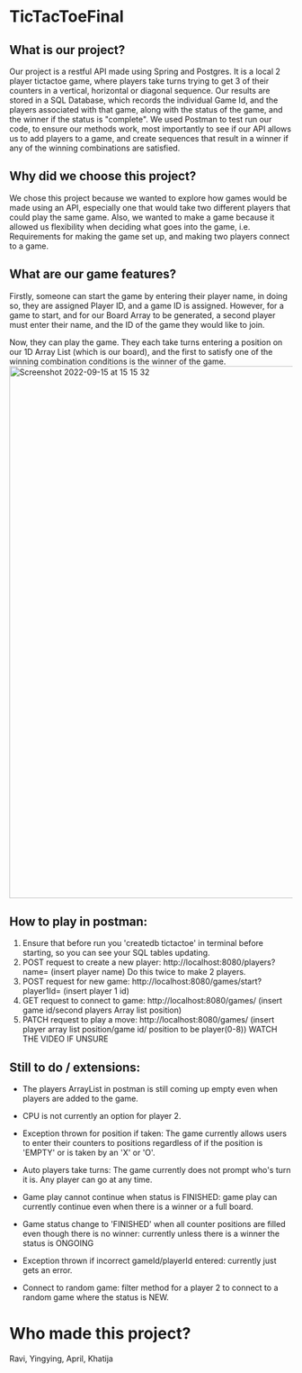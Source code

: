 # TicTacToeFinal

## What is our project?

Our project is a restful API made using Spring and Postgres. It is a local 2 player tictactoe game, where players take turns trying to get 3 of their counters in a vertical, horizontal or diagonal sequence.
Our results are stored in a SQL Database, which records the individual Game Id, and the players associated with that game, along with the status of the game, and the winner if the status is "complete".
We used Postman to test run our code, to ensure our methods work,  most importantly to see if our API allows us to add players to a game, and create sequences that result in a winner if any of the winning combinations are satisfied.

## Why did we choose this project?

We chose this project because we wanted to explore how games would be made using an API, especially one that would take two different players that could play the same game.
Also, we wanted to make a game because it allowed us flexibility when deciding what goes into the game, i.e. Requirements for making the game set up, and making two players connect to a game.


## What are our game features?

Firstly, someone can start the game by entering their player name, in doing so, they are assigned Player ID, and a game ID is assigned. However, for a game to start, and for our Board Array to be generated,
a second player must enter their name, and the ID of the game they would like to join.

Now, they can play the game. They each take turns entering a position on our 1D Array List (which is our board), and the first to satisfy one of the winning combination conditions is the winner of the game. 
<img width="945" alt="Screenshot 2022-09-15 at 15 15 32" src="https://user-images.githubusercontent.com/109157608/190427278-cd2073fb-c6ac-4ea1-9ca0-b290841f55e5.png">

## How to play in postman:

1. Ensure that before run you 'createdb tictactoe' in terminal before starting, so you can see your SQL tables updating.
2. POST request to create a new player: http://localhost:8080/players?name= (insert player name) Do this twice to make 2 players.
3. POST request for new game: http://localhost:8080/games/start?player1Id= (insert player 1 id)
4. GET request to connect to game: http://localhost:8080/games/ (insert game id/second players Array list position)
5. PATCH request to play a move: http://localhost:8080/games/ (insert player array list position/game id/ position to be player(0-8))
WATCH THE VIDEO IF UNSURE

## Still to do / extensions:

- The players ArrayList in postman is still coming up empty even when players are added to the game.
- CPU is not currently an option for player 2. 

- Exception thrown for position if taken: The game currently allows users to enter their counters to positions regardless of if the position is 'EMPTY' or is taken by an 'X' or 'O'.
- Auto players take turns: The game currently does not prompt who's turn it is. Any player can go at any time. 
- Game play cannot continue when status is FINISHED: game play can currently continue even when there is a winner or a full board. 
- Game status change to 'FINISHED' when all counter positions are filled even though there is no winner: currently unless there is a winner the status is ONGOING
- Exception thrown if incorrect gameId/playerId entered: currently just gets an error.
- Connect to random game: filter method for a player 2 to connect to a random game where the status is NEW. 

# Who made this project?

Ravi, Yingying, April, Khatija
